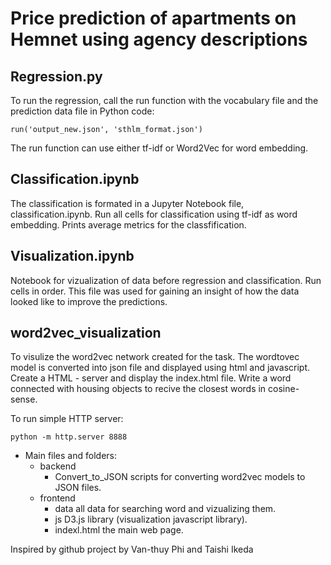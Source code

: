# Price prediction of apartments on Hemnet using agency descriptions

## Regression.py

To run the regression, call the run function with the vocabulary file and the prediction data file in Python code:

```
run('output_new.json', 'sthlm_format.json')
```

The run function can use either tf-idf or Word2Vec for word embedding.

## Classification.ipynb

The classification is formated in a Jupyter Notebook file, classification.ipynb. Run all cells for classification using tf-idf as word embedding. Prints average metrics for the classfification.

## Visualization.ipynb

Notebook for vizualization of data before regression and classification. Run cells in order. This file was used for gaining an insight of how the data looked like to improve the predictions. 

## word2vec_visualization

To visulize the word2vec network created for the task. The wordtovec model is converted into json file and displayed using html and javascript. Create a HTML - server and display the index.html file. Write a word connected with housing objects to recive the closest words in cosine-sense. 


To run simple HTTP server: 

```
python -m http.server 8888
```

- Main files and folders:
	+ backend
		+ Convert_to_JSON
			scripts for converting word2vec models to JSON files.
	+ frontend<br>
		+ data
			all data for searching word and vizualizing them.
		+ js
			D3.js library (visualization javascript library).
		+ indexl.html
			the main web page.

Inspired by github project by Van-thuy Phi and Taishi Ikeda


